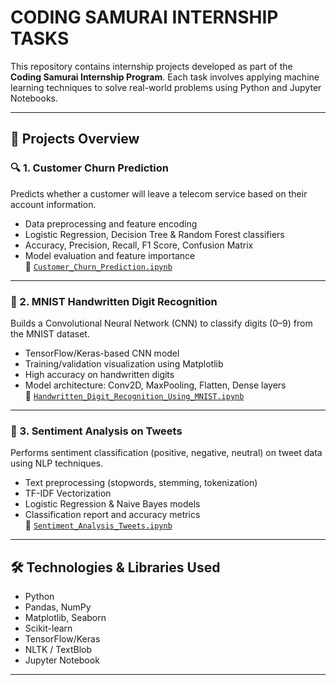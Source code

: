 #  CODING SAMURAI INTERNSHIP TASKS

This repository contains internship projects developed as part of the **Coding Samurai Internship Program**. Each task involves applying machine learning techniques to solve real-world problems using Python and Jupyter Notebooks.

---

## 📁 Projects Overview

### 🔍 1. Customer Churn Prediction
Predicts whether a customer will leave a telecom service based on their account information.

- Data preprocessing and feature encoding
- Logistic Regression, Decision Tree & Random Forest classifiers
- Accuracy, Precision, Recall, F1 Score, Confusion Matrix
- Model evaluation and feature importance  
📄 [`Customer_Churn_Prediction.ipynb`](https://github.com/KritikMahesh/CODING-SAMURAI-INTERNSHIP-TASK/blob/main/Customer%20Churn%20Prediction/Customer_Churn_Prediction.ipynb)

---

### 🧠 2. MNIST Handwritten Digit Recognition
Builds a Convolutional Neural Network (CNN) to classify digits (0–9) from the MNIST dataset.

- TensorFlow/Keras-based CNN model
- Training/validation visualization using Matplotlib
- High accuracy on handwritten digits
- Model architecture: Conv2D, MaxPooling, Flatten, Dense layers  
📄 [`Handwritten_Digit_Recognition_Using_MNIST.ipynb`](https://github.com/KritikMahesh/CODING-SAMURAI-INTERNSHIP-TASK/blob/main/MNIST-Handwritten-Digit-Recognition/notebooks/Handwritten_Digit_Recognition_Using_MNIST.ipynb)

---

### 💬 3. Sentiment Analysis on Tweets
Performs sentiment classification (positive, negative, neutral) on tweet data using NLP techniques.

- Text preprocessing (stopwords, stemming, tokenization)
- TF-IDF Vectorization
- Logistic Regression & Naive Bayes models
- Classification report and accuracy metrics  
📄 [`Sentiment_Analysis_Tweets.ipynb`](https://github.com/KritikMahesh/CODING-SAMURAI-INTERNSHIP-TASK/blob/main/Sentiment%20Analysis%20on%20Tweets/Sentiment_Analysis_Tweets.ipynb)

---

## 🛠️ Technologies & Libraries Used

- Python
- Pandas, NumPy
- Matplotlib, Seaborn
- Scikit-learn
- TensorFlow/Keras
- NLTK / TextBlob
- Jupyter Notebook

---
